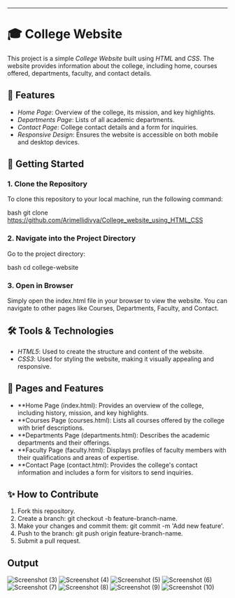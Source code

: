 ---

# 🎓 College Website

This project is a simple *College Website* built using *HTML* and *CSS*. The website provides information about the college, including home, courses offered, departments, faculty, and contact details.

## 🎯 Features
- *Home Page*: Overview of the college, its mission, and key highlights.
- *Departments Page*: Lists of all academic departments.
- *Contact Page*: College contact details and a form for inquiries.
- *Responsive Design*: Ensures the website is accessible on both mobile and desktop devices.

## 🚀 Getting Started

### 1. Clone the Repository

To clone this repository to your local machine, run the following command:

bash
git clone https://github.com/Arimellidivya/College_website_using_HTML_CSS


### 2. Navigate into the Project Directory

Go to the project directory:

bash
cd college-website


### 3. Open in Browser

Simply open the index.html file in your browser to view the website. You can navigate to other pages like Courses, Departments, Faculty, and Contact.

## 🛠 Tools & Technologies

- *HTML5*: Used to create the structure and content of the website.
- *CSS3*: Used for styling the website, making it visually appealing and responsive.

## 📜 Pages and Features

- **Home Page (index.html): Provides an overview of the college, including history, mission, and key highlights.
- **Courses Page (courses.html): Lists all courses offered by the college with brief descriptions.
- **Departments Page (departments.html): Describes the academic departments and their offerings.
- **Faculty Page (faculty.html): Displays profiles of faculty members with their qualifications and areas of expertise.
- **Contact Page (contact.html): Provides the college's contact information and includes a form for visitors to send inquiries.

## ✨ How to Contribute

1. Fork this repository.
2. Create a branch: git checkout -b feature-branch-name.
3. Make your changes and commit them: git commit -m 'Add new feature'.
4. Push to the branch: git push origin feature-branch-name.
5. Submit a pull request.


 ##  Output

![Screenshot (3)](https://github.com/user-attachments/assets/9a54f77b-51f3-4c28-8200-6886bf4d1a29)
![Screenshot (4)](https://github.com/user-attachments/assets/b3d30082-95e2-4b98-9bad-a8a8fefdfa59)
![Screenshot (5)](https://github.com/user-attachments/assets/bd83800b-5970-4614-9adc-d5b316f6e517)
![Screenshot (6)](https://github.com/user-attachments/assets/6a5ab665-5554-4b56-bc32-400292fd043a)
![Screenshot (7)](https://github.com/user-attachments/assets/e0750b50-e91b-423c-b80d-f077a2f84e09)
![Screenshot (8)](https://github.com/user-attachments/assets/2fd25de8-b5bf-4922-9dd7-e1b0b8f98063)
![Screenshot (9)](https://github.com/user-attachments/assets/56a587e0-c79f-433b-bb9a-a4287b82710e)
![Screenshot (10)](https://github.com/user-attachments/assets/d933f135-6613-466f-a668-6798b9c12e4e)
